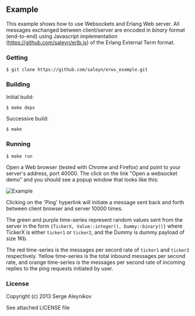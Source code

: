 ## Example ##

This example shows how to use Websockets and Erlang Web server. All messages
exchanged between client/server are encoded in *binary* format (end-to-end) using
Javascript implementation (https://github.com/saleyn/erlb.js) of the
Erlang External Term format.

### Getting ###

    $ git clone https://github.com/saleyn/erws_example.git

### Building ###

Initial build:

    $ make deps

Successive build:

    $ make

### Running ###

    $ make run

Open a Web browser (tested with Chrome and Firefox) and point
to your server's address, port 40000. The click on the link
"Open a websocket demo" and you should see a popup window that looks like this:

![Example](https://raw.github.com/saleyn/erws_example/master/priv/example.png)

Clicking on the 'Ping' hyperlink will initiate a message sent back and forth
between client browser and server 10000 times.

The green and purple time-series represent random values sent from the server
in the form ``{TickerX, Value::integer(), Dummy::binary()}`` where TickerX is
either ``ticker1`` or ``ticker2``, and the Dummy is dummy payload of size 1Kb.

The red time-series is the messages per secord rate of ``ticker1`` and ``ticker2``
respectively. Yellow time-series is the total inbound messages per second rate,
and orange time-series is the messages per second rate of incoming replies to
the ping requests initiated by user.

### License ###

Copyright (c) 2013 Serge Aleynikov

See attached LICENSE file
